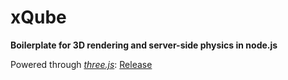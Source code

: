 # xQube

**Boilerplate for 3D rendering and server-side physics in node.js**

Powered through [*three.js*](https://threejs.org/): [Release](https://github.com/mrdoob/three.js/releases)
